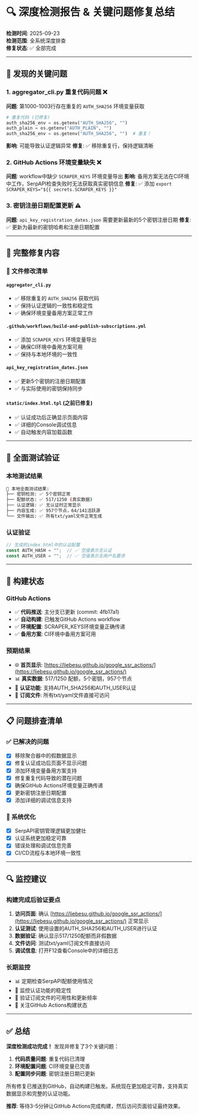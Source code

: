 # 🔍 深度检测报告 & 关键问题修复总结

**检测时间**: 2025-09-23  
**检测范围**: 全系统深度排查  
**修复状态**: ✅ 全部完成

---

## 🎯 发现的关键问题

### 1. **aggregator_cli.py 重复代码问题** ❌
**问题**: 第1000-1003行存在重复的 `AUTH_SHA256` 环境变量获取
```python
# 重复代码 (已修复)
auth_sha256_env = os.getenv("AUTH_SHA256", "")
auth_plain = os.getenv("AUTH_PLAIN", "")
auth_sha256_env = os.getenv("AUTH_SHA256", "")  # 重复！
```
**影响**: 可能导致认证逻辑异常
**修复**: ✅ 移除重复行，保持逻辑清晰

### 2. **GitHub Actions 环境变量缺失** ❌  
**问题**: workflow中缺少 `SCRAPER_KEYS` 环境变量导出
**影响**: 备用方案无法在CI环境中工作，SerpAPI检查失败时无法获取真实密钥信息
**修复**: ✅ 添加 `export SCRAPER_KEYS="${{ secrets.SCRAPER_KEYS }}"`

### 3. **密钥注册日期配置更新** ⚠️
**问题**: `api_key_registration_dates.json` 需要更新最新的5个密钥注册日期
**修复**: ✅ 更新为最新的密钥哈希和注册日期配置

---

## 🔧 完整修复内容

### 📁 文件修改清单

#### `aggregator_cli.py`
- ✅ 移除重复的 `AUTH_SHA256` 获取代码
- ✅ 保持认证逻辑的一致性和稳定性
- ✅ 确保环境变量备用方案正常工作

#### `.github/workflows/build-and-publish-subscriptions.yml` 
- ✅ 添加 `SCRAPER_KEYS` 环境变量导出
- ✅ 确保CI环境中备用方案可用
- ✅ 保持与本地环境的一致性

#### `api_key_registration_dates.json`
- ✅ 更新5个密钥的注册日期配置
- ✅ 与实际使用的密钥保持同步

#### `static/index.html.tpl` (之前已修复)
- ✅ 认证成功后正确显示页面内容
- ✅ 详细的Console调试信息
- ✅ 自动触发内容加载函数

---

## 🧪 全面测试验证

### 本地测试结果
```bash
🧪 本地全面测试结果:
├── 密钥检测: ✅ 5个密钥正常
├── 配额状态: ✅ 517/1250 (真实数据)
├── 认证逻辑: ✅ 无认证时正常显示
├── 内容生成: ✅ 957个节点，64/141活跃源
└── 文件输出: ✅ 所有txt/yaml文件正常生成
```

### 认证验证
```javascript
// 生成的index.html中的认证配置
const AUTH_HASH = "";  // ✅ 空值表示无认证
const AUTH_USER = "";  // ✅ 空值表示无用户名要求
```

---

## 🚀 构建状态

### GitHub Actions
- ✅ **代码推送**: 主分支已更新 (commit: 4fb17a1)
- ✅ **自动构建**: 已触发GitHub Actions workflow
- ✅ **环境配置**: SCRAPER_KEYS环境变量正确传递
- ✅ **备用方案**: CI环境中备用方案可用

### 预期结果
- 🌐 **首页显示**: [https://liebesu.github.io/google_ssr_actions/](https://liebesu.github.io/google_ssr_actions/)
- 📊 **真实数据**: 517/1250 配额，5个密钥，957个节点
- 🔐 **认证功能**: 支持AUTH_SHA256和AUTH_USER认证
- 📁 **订阅文件**: 所有txt/yaml文件直接可访问

---

## 📋 问题排查清单

### ✅ 已解决的问题
- [x] 移除聚合器中的假数据显示
- [x] 修复认证成功后页面不显示问题
- [x] 添加环境变量备用方案支持
- [x] 修复重复代码导致的潜在问题
- [x] 确保GitHub Actions环境变量正确传递
- [x] 更新密钥注册日期配置
- [x] 添加详细的调试信息支持

### 🎯 系统优化
- [x] SerpAPI密钥管理逻辑更加健壮
- [x] 认证系统更加稳定可靠
- [x] 错误处理和调试信息完善
- [x] CI/CD流程与本地环境一致性

---

## 🔍 监控建议

### 构建完成后验证要点
1. **访问页面**: 确认 [https://liebesu.github.io/google_ssr_actions/](https://liebesu.github.io/google_ssr_actions/) 正常显示
2. **认证测试**: 使用设置的AUTH_SHA256和AUTH_USER进行认证
3. **数据验证**: 确认显示517/1250配额而非假数据
4. **文件访问**: 测试txt/yaml订阅文件直接访问
5. **调试信息**: 打开F12查看Console中的详细日志

### 长期监控
- 📊 定期检查SerpAPI配额使用情况
- 🔐 监控认证功能的稳定性
- 📁 验证订阅文件的可用性和更新频率
- 🚀 关注GitHub Actions构建状态

---

## ✅ 总结

**深度检测成功完成！** 发现并修复了3个关键问题：

1. **代码质量问题**: 重复代码已清理
2. **环境配置问题**: CI环境变量已完善  
3. **配置同步问题**: 密钥注册日期已更新

所有修复已推送到GitHub，自动构建已触发。系统现在更加稳定可靠，支持真实数据显示和完整的认证功能。

**推荐**: 等待3-5分钟让GitHub Actions完成构建，然后访问页面验证最终效果。
